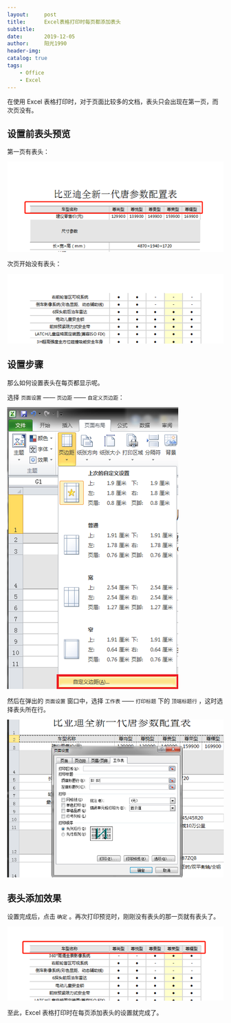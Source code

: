 ```yaml
---
layout:     post
title:      Excel表格打印时每页都添加表头
subtitle:   
date:       2019-12-05
author:     阳光1990
header-img: 
catalog: true
tags:
    - Office
    - Excel
---
```


在使用 Excel 表格打印时，对于页面比较多的文档，表头只会出现在第一页，而次页没有。

## 设置前表头预览

第一页有表头：

![](/img/blog_office_excel_print1.png)

次页开始没有表头：

![](/img/blog_office_excel_print2.png)

## 设置步骤

那么如何设置表头在每页都显示呢。 

选择 `页面设置` —— `页边距` —— `自定义页边距`：

![](/img/blog_office_excel_print3.png)

然后在弹出的 `页面设置` 窗口中，选择 `工作表` —— `打印标题` 下的 `顶端标题行` ，这时选择表头所在行。

![](/img/blog_office_excel_print4.png)

## 表头添加效果

设置完成后，点击 `确定` 。再次打印预览时，刚刚没有表头的那一页就有表头了。

![](/img/blog_office_excel_print5.png)

至此，Excel 表格打印时在每页添加表头的设置就完成了。